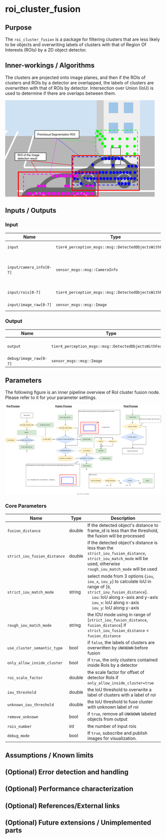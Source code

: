 # roi_cluster_fusion

## Purpose

The `roi_cluster_fusion` is a package for filtering clusters that are less likely to be objects and overwriting labels of clusters with that of Region Of Interests (ROIs) by a 2D object detector.

## Inner-workings / Algorithms

The clusters are projected onto image planes, and then if the ROIs of clusters and ROIs by a detector are overlapped, the labels of clusters are overwritten with that of ROIs by detector. Intersection over Union (IoU) is used to determine if there are overlaps between them.

![roi_cluster_fusion_image](./images/roi_cluster_fusion.png)

## Inputs / Outputs

### Input

| Name                     | Type                                                     | Description                                               |
| ------------------------ | -------------------------------------------------------- | --------------------------------------------------------- |
| `input`                  | `tier4_perception_msgs::msg::DetectedObjectsWithFeature` | clustered pointcloud                                      |
| `input/camera_info[0-7]` | `sensor_msgs::msg::CameraInfo`                           | camera information to project 3d points onto image planes |
| `input/rois[0-7]`        | `tier4_perception_msgs::msg::DetectedObjectsWithFeature` | ROIs from each image                                      |
| `input/image_raw[0-7]`   | `sensor_msgs::msg::Image`                                | images for visualization                                  |

### Output

| Name                   | Type                                                     | Description                |
| ---------------------- | -------------------------------------------------------- | -------------------------- |
| `output`               | `tier4_perception_msgs::msg::DetectedObjectsWithFeature` | labeled cluster pointcloud |
| `debug/image_raw[0-7]` | `sensor_msgs::msg::Image`                                | images for visualization   |

## Parameters

The following figure is an inner pipeline overview of RoI cluster fusion node.
Please refer to it for your parameter settings.

![roi_cluster_fusion_pipeline](./images/roi_cluster_fusion_pipeline.svg)

### Core Parameters

| Name                         | Type   | Description                                                                                                                                                                                                                                    |
| ---------------------------- | ------ | ---------------------------------------------------------------------------------------------------------------------------------------------------------------------------------------------------------------------------------------------- |
| `fusion_distance`            | double | If the detected object's distance to frame_id is less than the threshold, the fusion will be processed                                                                                                                                         |
| `strict_iou_fusion_distance` | double | if the detected object's distance is less than the `strict_iou_fusion_distance`, `strict_iou_match_mode` will be used, otherwise `rough_iou_match_mode` will be used                                                                           |
| `strict_iou_match_mode`      | string | select mode from 3 options {`iou`, `iou_x`, `iou_y`} to calculate IoU in range of [`0`, `strict_iou_fusion_distance`]. <br> &emsp;`iou`: IoU along x-axis and y-axis <br> &emsp;`iou_x`: IoU along x-axis <br> &emsp;`iou_y`: IoU along y-axis |
| `rough_iou_match_mode`       | string | the IOU mode using in range of [`strict_iou_fusion_distance`, `fusion_distance`] if `strict_iou_fusion_distance` < `fusion_distance`                                                                                                           |
| `use_cluster_semantic_type`  | bool   | if `false`, the labels of clusters are overwritten by `UNKNOWN` before fusion                                                                                                                                                                  |
| `only_allow_inside_cluster`  | bool   | if `true`, the only clusters contained inside RoIs by a detector                                                                                                                                                                               |
| `roi_scale_factor`           | double | the scale factor for offset of detector RoIs if `only_allow_inside_cluster=true`                                                                                                                                                               |
| `iou_threshold`              | double | the IoU threshold to overwrite a label of clusters with a label of roi                                                                                                                                                                         |
| `unknown_iou_threshold`      | double | the IoU threshold to fuse cluster with unknown label of roi                                                                                                                                                                                    |
| `remove_unknown`             | bool   | if `true`, remove all `UNKNOWN` labeled objects from output                                                                                                                                                                                    |
| `rois_number`                | int    | the number of input rois                                                                                                                                                                                                                       |
| `debug_mode`                 | bool   | If `true`, subscribe and publish images for visualization.                                                                                                                                                                                     |

## Assumptions / Known limits

<!-- Write assumptions and limitations of your implementation.

Example:
  This algorithm assumes obstacles are not moving, so if they rapidly move after the vehicle started to avoid them, it might collide with them.
  Also, this algorithm doesn't care about blind spots. In general, since too close obstacles aren't visible due to the sensing performance limit, please take enough margin to obstacles.
-->

## (Optional) Error detection and handling

<!-- Write how to detect errors and how to recover from them.

Example:
  This package can handle up to 20 obstacles. If more obstacles found, this node will give up and raise diagnostic errors.
-->

## (Optional) Performance characterization

<!-- Write performance information like complexity. If it wouldn't be the bottleneck, not necessary.

Example:

  ### Complexity

  This algorithm is O(N).

  ### Processing time

  ...
-->

## (Optional) References/External links

<!-- Write links you referred to when you implemented.

Example:
  [1] {link_to_a_thesis}
  [2] {link_to_an_issue}
-->

## (Optional) Future extensions / Unimplemented parts

<!-- Write future extensions of this package.

Example:
  Currently, this package can't handle the chattering obstacles well. We plan to add some probabilistic filters in the perception layer to improve it.
  Also, there are some parameters that should be global(e.g. vehicle size, max steering, etc.). These will be refactored and defined as global parameters so that we can share the same parameters between different nodes.
-->
